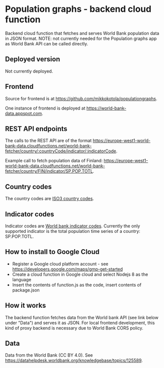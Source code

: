 # Population graphs - backend cloud function
Backend cloud function that fetches and serves World Bank population data in JSON format. NOTE: not currently needed for the Population graphs app as World Bank API can be called directly. 

## Deployed version
Not currently deployed.

## Frontend
Source for frontend is at https://github.com/mikkokotola/populationgraphs.

One instance of frontend is deployed at https://world-bank-data.appspot.com.

## REST API endpoints
The calls to the REST API are of the format https://europe-west1-world-bank-data.cloudfunctions.net/world-bank-fetcher/country/:countryCode/indicator/:indicatorCode.

Example call to fetch population data of Finland: https://europe-west1-world-bank-data.cloudfunctions.net/world-bank-fetcher/country/FIN/indicator/SP.POP.TOTL.

## Country codes
The country codes are [ISO3 country codes](https://en.wikipedia.org/wiki/ISO_3166-1_alpha-3).

## Indicator codes
Indicator codes are [World bank indicator codes](https://datahelpdesk.worldbank.org/knowledgebase/articles/201175-how-does-the-world-bank-code-its-indicators). Currently the only supported indicator is the total population time series of a country: SP.POP.TOTL.

## How to install to Google Cloud
- Register a Google cloud platform account - see https://developers.google.com/maps/gmp-get-started
- Create a cloud function in Google cloud and select Nodejs 8 as the language
- Insert the contents of function.js as the code, insert contents of package.json

## How it works
The backend function fetches data from the World bank API (see link below under "Data") and serves it as JSON. For local frontend development, this kind of proxy backend is necessary due to World Bank CORS policy.

## Data
Data from the World Bank (CC BY 4.0). See https://datahelpdesk.worldbank.org/knowledgebase/topics/125589.
